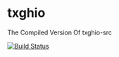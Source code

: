 # txghio
The Compiled Version Of txghio-src

[![Build Status](https://travis-ci.org/Txuritan/txghio-src.svg?branch=master)](https://travis-ci.org/Txuritan/txghio-src)
